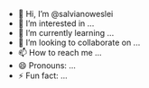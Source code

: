 - 👋 Hi, I’m @salvianoweslei
- 👀 I’m interested in ...
- 🌱 I’m currently learning ...
- 💞️ I’m looking to collaborate on ...
- 📫 How to reach me ...
- 😄 Pronouns: ...
- ⚡ Fun fact: ...

<!---
salvianoweslei/salvianoweslei is a ✨ special ✨ repository because its `README.md` (this file) appears on your GitHub profile.
You can click the Preview link to take a look at your changes.
--->

